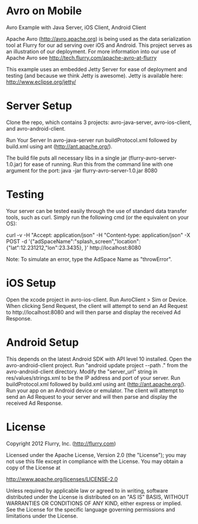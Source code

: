 Avro on Mobile
===========

Avro Example with Java Server, iOS Client, Android Client

Apache Avro (http://avro.apache.org) is being used as the data serialization tool at Flurry for our ad serving over iOS and Android. This project serves as an illustration of our deployment. For more information into our use of Apache Avro see http://tech.flurry.com/apache-avro-at-flurry

This example uses an embedded Jetty Server for ease of deployment and testing (and because we think Jetty is awesome). Jetty is available here: 
http://www.eclipse.org/jetty/

Server Setup
=====

Clone the repo, which contains 3 projects: avro-java-server, avro-ios-client, and avro-android-client. 

Run Your Server
In avro-java-server run buildProtocol.xml followed by build.xml using ant (http://ant.apache.org/).

The build file puts all necessary libs in a single jar (flurry-avro-server-1.0.jar) for ease of running. Run this from the command line with one argument for the port:
java -jar flurry-avro-server-1.0.jar 8080

Testing
=====

Your server can be tested easily through the use of standard data transfer tools, such as curl. Simply run the following cmd (or the equivalent on your OS):

curl -v -H "Accept: application/json" -H "Content-type: application/json" -X POST -d '{"adSpaceName":"splash_screen","location":{"lat":12.231212,"lon":23.3435},
}' http://localhost:8080

Note: To simulate an error, type the AdSpace Name as "throwError".

iOS Setup
=====

Open the xcode project in avro-ios-client. Run AvroClient > Sim or Device. When clicking Send Request, the client will attempt to send an Ad Request to http://localhost:8080 and will then parse and display the received Ad Response.

Android Setup
=====

This depends on the latest Android SDK with API level 10 installed. Open the avro-android-client project. Run "android update project --path ." from the avro-android-client directory. Modify the "server_url" string in res/values/strings.xml to be the IP address and port of your server. Run buildProtocol.xml followed by build.xml using ant (http://ant.apache.org/). Run your app on an Android device or emulator. The client will attempt to send an Ad Request to your server and will then parse and display the received Ad Response.

License 
=====
Copyright 2012 Flurry, Inc. (http://flurry.com)

Licensed under the Apache License, Version 2.0 (the "License"); you may not use this file except in compliance with the License.
You may obtain a copy of the License at

http://www.apache.org/licenses/LICENSE-2.0

Unless required by applicable law or agreed to in writing, software distributed under the License is distributed on an "AS IS" BASIS, WITHOUT WARRANTIES OR CONDITIONS OF ANY KIND, either express or implied. See the License for the specific language governing permissions and limitations under the License.